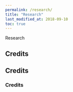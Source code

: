 ```yaml
---
permalink: /research/
title: "Research"
last_modified_at: 2018-09-10
toc: true
---
```


Research



## Credits

## Credits

### Credits